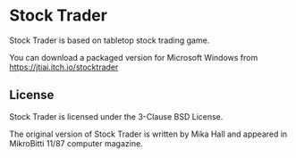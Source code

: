 # Stock Trader

Stock Trader is based on tabletop stock trading game.

You can download a packaged version for Microsoft Windows 
from https://jtiai.itch.io/stocktrader

## License

Stock Trader is licensed under the 3-Clause BSD License.

The original version of Stock Trader is written by Mika Hall
and appeared in MikroBitti 11/87 computer magazine.
